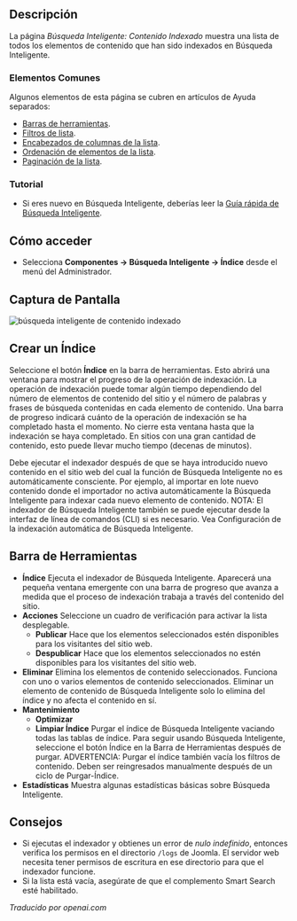 <!-- Filename: Help4.x:Smart_Search:_Indexed_Content  / Display title: Recherche intelligente : Contenu indexé -->

## Descripción

La página *Búsqueda Inteligente: Contenido Indexado* muestra una lista de todos los elementos de contenido que han sido indexados en Búsqueda Inteligente.

### Elementos Comunes

Algunos elementos de esta página se cubren en artículos de Ayuda separados:

* [Barras de herramientas](jdocmanual?article=help/common-elements/toolbars).
* [Filtros de lista](jdocmanual?article=help/common-elements/list-filters).
* [Encabezados de columnas de la lista](jdocmanual?article=help/common-elements/list-column-headers).
* [Ordenación de elementos de la lista](jdocmanual?article=help/common-elements/list-ordering).
* [Paginación de la lista](jdocmanual?article=help/common-elements/list-pagination).

### Tutorial

* Si eres nuevo en Búsqueda Inteligente, deberías leer la 
  [Guía rápida de Búsqueda Inteligente](https://docs.joomla.org/Smart_Search_quickstart_guide).

## Cómo acceder

- Selecciona **Componentes → Búsqueda Inteligente → Índice** desde el menú del Administrador.

## Captura de Pantalla

![búsqueda inteligente de contenido indexado](../../../es/images/smart-search/smart-search-indexed-content.png)

## Crear un Índice

Seleccione el botón **Índice** en la barra de herramientas. Esto abrirá una ventana para mostrar el progreso de la operación de indexación. La operación de indexación puede tomar algún tiempo dependiendo del número de elementos de contenido del sitio y el número de palabras y frases de búsqueda contenidas en cada elemento de contenido. Una barra de progreso indicará cuánto de la operación de indexación se ha completado hasta el momento. No cierre esta ventana hasta que la indexación se haya completado. En sitios con una gran cantidad de contenido, esto puede llevar mucho tiempo (decenas de minutos).

Debe ejecutar el indexador después de que se haya introducido nuevo contenido en el sitio web del cual la función de Búsqueda Inteligente no es automáticamente consciente. Por ejemplo, al importar en lote nuevo contenido donde el importador no activa automáticamente la Búsqueda Inteligente para indexar cada nuevo elemento de contenido. NOTA: El indexador de Búsqueda Inteligente también se puede ejecutar desde la interfaz de línea de comandos (CLI) si es necesario. Vea Configuración de la indexación automática de Búsqueda Inteligente.

## Barra de Herramientas

- **Índice** Ejecuta el indexador de Búsqueda Inteligente. Aparecerá una pequeña ventana emergente con una barra de progreso que avanza a medida que el proceso de indexación trabaja a través del contenido del sitio.
- **Acciones** Seleccione un cuadro de verificación para activar la lista desplegable.
  - **Publicar** Hace que los elementos seleccionados estén disponibles para los visitantes del sitio web.
  - **Despublicar** Hace que los elementos seleccionados no estén disponibles para los visitantes del sitio web.
- **Eliminar** Elimina los elementos de contenido seleccionados. Funciona con uno o varios elementos de contenido seleccionados. Eliminar un elemento de contenido de Búsqueda Inteligente solo lo elimina del índice y no afecta el contenido en sí.
- **Mantenimiento**
  - **Optimizar**
  - **Limpiar Índice** Purgar el índice de Búsqueda Inteligente vaciando todas las tablas de índice. Para seguir usando Búsqueda Inteligente, seleccione el botón Índice en la Barra de Herramientas después de purgar. ADVERTENCIA: Purgar el índice también vacía los filtros de contenido. Deben ser reingresados manualmente después de un ciclo de Purgar-Índice.
- **Estadísticas** Muestra algunas estadísticas básicas sobre Búsqueda Inteligente.

## Consejos

- Si ejecutas el indexador y obtienes un error de *nulo indefinido*, entonces verifica
  los permisos en el directorio `/logs` de Joomla. El servidor web necesita
  tener permisos de escritura en ese directorio para que el indexador funcione.
- Si la lista está vacía, asegúrate de que el complemento Smart Search
  esté habilitado.

*Traducido por openai.com*

